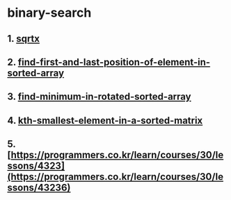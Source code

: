 # binary-search
## 1. [sqrtx](https://leetcode.com/problems/sqrtx/)
## 2. [find-first-and-last-position-of-element-in-sorted-array](https://leetcode.com/problems/find-first-and-last-position-of-element-in-sorted-array/)
## 3. [find-minimum-in-rotated-sorted-array](https://leetcode.com/problems/find-minimum-in-rotated-sorted-array/)
## 4. [kth-smallest-element-in-a-sorted-matrix](https://leetcode.com/problems/kth-smallest-element-in-a-sorted-matrix/)
## 5. [https://programmers.co.kr/learn/courses/30/lessons/4323](https://programmers.co.kr/learn/courses/30/lessons/43236)
